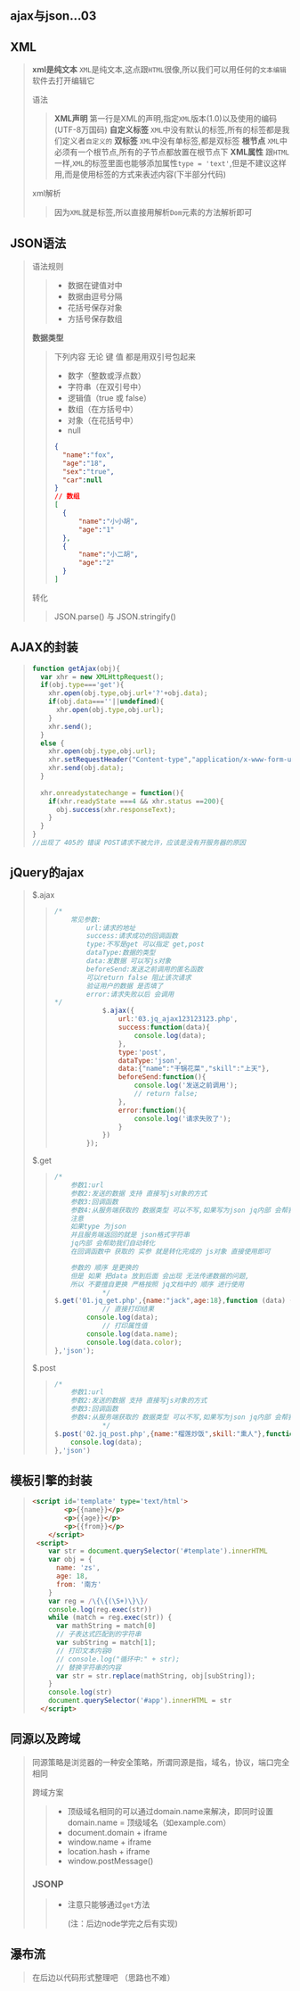 ## ajax与json...03

## XML

> **xml是纯文本** `XML`是纯文本,这点跟`HTML`很像,所以我们可以用任何的`文本编辑`软件去打开编辑它
>
> 语法
>
> > **XML声明** 第一行是XML的声明,指定`XML`版本(1.0)以及使用的编码(UTF-8万国码)
> > **自定义标签** `XML`中没有默认的标签,所有的标签都是我们定义者`自定义的`
> > **双标签** `XML`中没有单标签,都是双标签
> > **根节点** `XML`中必须有一个根节点,所有的子节点都放置在根节点下
> > **XML属性** 跟`HTML`一样,`XML`的标签里面也能够添加属性`type = 'text'`,但是不建议这样用,而是使用标签的方式来表述内容(下半部分代码)
>
> xml解析
>
> > 因为`XML`就是标签,所以直接用解析`Dom`元素的方法解析即可

## JSON语法

> 语法规则
>
> > - 数据在键值对中
> > - 数据由逗号分隔
> > - 花括号保存对象
> > - 方括号保存数组
>
> **数据类型**
>
> > 下列内容 无论 键 值 都是用双引号包起来
> >
> > - 数字（整数或浮点数）
> > - 字符串（在双引号中）
> > - 逻辑值（true 或 false）
> > - 数组（在方括号中）
> > - 对象（在花括号中）
> > - null
> >
> > ```json
> > {
> >   "name":"fox",
> >   "age":"18",
> >   "sex":"true",
> >   "car":null
> > }
> > // 数组 
> > [
> >   {
> >       "name":"小小胡",
> >       "age":"1"
> >   },
> >   {
> >       "name":"小二胡",
> >       "age":"2"
> >   }
> > ]
> > ```
> >
> >  
>
> 转化
>
> > JSON.parse()  与 JSON.stringify()
>
>  

## AJAX的封装

> ```javascript
> function getAjax(obj){
>   var xhr = new XMLHttpRequest();
>   if(obj.type==='get'){
>     xhr.open(obj.type,obj.url+'?'+obj.data);
>     if(obj.data===''||undefined){
>       xhr.open(obj.type,obj.url);
>     }
>     xhr.send();
>   }
>   else {
>     xhr.open(obj.type,obj.url);
>     xhr.setRequestHeader("Content-type","application/x-www-form-urlencoded");
>     xhr.send(obj.data);
>   }
>  
>   xhr.onreadystatechange = function(){
>     if(xhr.readyState ===4 && xhr.status ==200){
>       obj.success(xhr.responseText);
>     }
>   }
> }
> //出现了 405的 错误 POST请求不被允许，应该是没有开服务器的原因
> ```
>
>  

## jQuery的ajax

> $.ajax
>
> > ```javascript
> > /*
> > 	常见参数:
> > 		url:请求的地址
> > 		success:请求成功的回调函数
> > 		type:不写是get 可以指定 get,post
> > 		dataType:数据的类型
> > 		data:发数据 可以写js对象
> > 		beforeSend:发送之前调用的匿名函数
> > 		可以return false 阻止该次请求
> > 		验证用户的数据 是否填了
> > 		error:请求失败以后 会调用
> > */
> > 			$.ajax({
> > 				url:'03.jq_ajax123123123.php',
> > 				success:function(data){
> > 					console.log(data);
> > 				},
> > 				type:'post',
> > 				dataType:'json',
> > 				data:{"name":"干锅花菜","skill":"上天"},
> > 				beforeSend:function(){
> > 					console.log('发送之前调用');
> > 					// return false;
> > 				},
> > 				error:function(){
> > 					console.log('请求失败了');
> > 				}
> > 			})
> > 		});
> > ```
> >
> >  
>
> $.get
>
> > ```javascript
> > /*
> > 	参数1:url
> > 	参数2:发送的数据 支持 直接写js对象的方式
> > 	参数3:回调函数
> > 	参数4:从服务端获取的 数据类型 可以不写,如果写为json jq内部 会帮我们进行一个 JSON.parse()的转化 
> > 	注意
> > 	如果type 为json 
> > 	并且服务端返回的就是 json格式字符串
> > 	jq内部 会帮助我们自动转化
> > 	在回调函数中 获取的 实参 就是转化完成的 js对象 直接使用即可
> > 
> > 	参数的 顺序 是更换的
> > 	但是 如果 把data 放到后面 会出现 无法传递数据的问题,
> > 	所以 不要擅自更换 严格按照 jq文档中的 顺序 进行使用
> > 			*/
> > $.get('01.jq_get.php',{name:"jack",age:18},function (data) {
> > 			// 直接打印结果
> > 		console.log(data);
> > 			// 打印属性值
> > 		console.log(data.name);
> > 		console.log(data.color);
> > },'json');
> > ```
> >
> >  
>
> $.post
>
> > ```javascript
> > /*
> > 	参数1:url
> > 	参数2:发送的数据 支持 直接写js对象的方式
> > 	参数3:回调函数
> > 	参数4:从服务端获取的 数据类型 可以不写,如果写为json jq内部 会帮我们进行一个 JSON.parse()的转化 
> > 			*/
> > $.post('02.jq_post.php',{name:"榴莲炒饭",skill:"熏人"},function(data){
> > 	console.log(data);
> > },'json')
> > ```
> >
> > 

## 模板引擎的封装

> ```html
> <script id='template' type='text/html'>
>         <p>{{name}}</p>
>         <p>{{age}}</p>
>         <p>{{from}}</p>
>     </script>
>  <script>
>     var str = document.querySelector('#template').innerHTML
>     var obj = {
>       name: 'zs',
>       age: 18,
>       from: '南方'
>     }
>     var reg = /\{\{(\S+)\}\}/
>     console.log(reg.exec(str))
>     while (match = reg.exec(str)) {
>       var mathString = match[0]
>       // 子表达式匹配到的字符串
>       var subString = match[1];
>       // 打印文本内容0
>       // console.log("循环中:" + str);
>       // 替换字符串的内容
>       var str = str.replace(mathString, obj[subString]);
>     }
>     console.log(str)
>     document.querySelector('#app').innerHTML = str
>   </script>
> ```
>
> 



## 同源以及跨域

> 同源策略是浏览器的一种安全策略，所谓同源是指，域名，协议，端口完全相同
>
> 跨域方案
>
> > - 顶级域名相同的可以通过domain.name来解决，即同时设置 domain.name = 顶级域名（如example.com）
> > - document.domain + iframe
> > - window.name + iframe
> > - location.hash + iframe
> > - window.postMessage()
>
> ### JSONP
>
> > - 注意只能够通过`get`方法
> >
> >   (注：后边node学完之后有实现) 

## 瀑布流

> 在后边以代码形式整理吧 （思路也不难）

## 